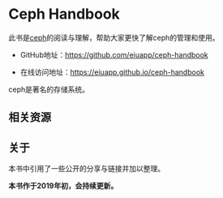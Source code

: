 # Ceph Handbook

此书是[ceph](http://docs.ceph.com)的阅读与理解，帮助大家更快了解ceph的管理和使用。

- GitHub地址：https://github.com/eiuapp/ceph-handbook

- 在线访问地址：https://eiuapp.github.io/ceph-handbook

ceph是著名的存储系统。


<!-- 下图是ceph生态圈图： -->

<!-- https://docs.openstack.org/swift/queens/associated_projects.html -->

<!-- ![ceph生态](images/container-ecosystem.png) -->

## 相关资源


## 关于

本书中引用了一些公开的分享与链接并加以整理。

**本书作于2019年初，会持续更新。**


